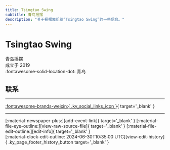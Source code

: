 ```yaml
---
title: Tsingtao Swing
subtitle: 青岛摇摆
description: "关于摇摆舞组织“Tsingtao Swing”的一些信息。"
---
```


# Tsingtao Swing

青岛摇摆  
成立于 2019  
:fontawesome-solid-location-dot: 青岛  


## 联系


---

 [:fontawesome-brands-weixin:{ .ky_social_links_icon }](# "TsingtaoSwing青岛摇摆"){ target='_blank' }

---

<div class="ky_page_footer" markdown>
<div class="ky_page_footer_trailing" markdown="span">
[:material-newspaper-plus:][add-event-link]{ target='_blank' }
[:material-file-eye-outline:][view-raw-source-file]{ target='_blank' }
[:material-file-edit-outline:][edit-info]{ target='_blank' }
</div>
<div class="ky_page_footer_leading" markdown="span">
[:material-clock-edit-outline: 2024-06-30T10:35:00 UTC][view-edit-history]{ .ky_page_footer_history_button target='_blank' }
</div>
</div>

[add-event-link]: https://github.com/swingdance/events/issues/new?assignees=&labels=add+event&projects=&template=02-add_entity.yml&title=%5Bzh_CN%5D%20Add%20Event%3A%20%3CName%3E&region=zh_CN&province=Shandong&city=Qingdao&org_id=tsing-tao-swing "添加活动"
[view-raw-source-file]: https://github.com/swingdance/orgs/blob/main/zh_CN/tsing-tao-swing.json "查看原始源文件"
[edit-info]: https://github.com/swingdance/orgs/issues/new?assignees=&labels=update+org&projects=&template=03-update_entity.yml&title=%5Bzh_CN%5D%20Update%20Org%3A%20Tsingtao%20Swing&region=zh_CN&id=tsing-tao-swing&name=Tsingtao%20Swing "编辑信息"

[view-edit-history]: https://github.com/swingdance/orgs/commits/main/zh_CN/tsing-tao-swing.json "查看编辑历史"
